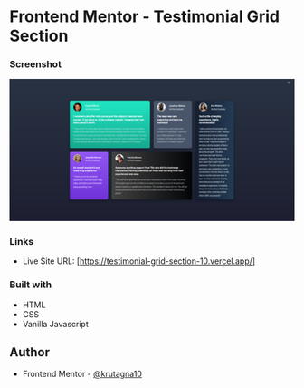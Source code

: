 # Frontend Mentor - Testimonial Grid Section

### Screenshot

![](screenshot/Screenshot.png)

### Links

- Live Site URL: [https://testimonial-grid-section-10.vercel.app/]

### Built with

- HTML
- CSS
- Vanilla Javascript

## Author

- Frontend Mentor - [@krutagna10](https://www.frontendmentor.io/profile/krutagna10)


